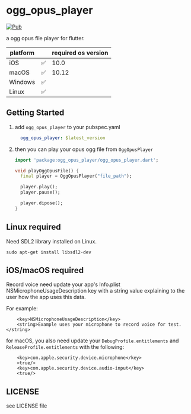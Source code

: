 # ogg_opus_player

[![Pub](https://img.shields.io/pub/v/ogg_opus_player.svg)](https://pub.dev/packages/ogg_opus_player)

a ogg opus file player for flutter.

| platform  |       | required os version |
|-----------|-------|---------------------|
| iOS       | ✅     | 10.0                |
| macOS     | ✅     | 10.12               |
| Windows   | ✅     |                     |
| Linux     | ✅     |                     |

## Getting Started

1. add `ogg_opus_player` to your pubspec.yaml

    ```yaml
      ogg_opus_player: $latest_version
    ```

2. then you can play your opus ogg file from `OggOpusPlayer`

    ```dart
    import 'package:ogg_opus_player/ogg_opus_player.dart';
    
    void playOggOpusFile() {
      final player = OggOpusPlayer("file_path");
    
      player.play();
      player.pause();
    
      player.dipose();
    }
    ```

## Linux required

Need SDL2 library installed on Linux.

```shell
sudo apt-get install libsdl2-dev
```

## iOS/macOS required

Record voice need update your app's Info.plist NSMicrophoneUsageDescription key with a string value 
explaining to the user how the app uses this data.

For example:

```
    <key>NSMicrophoneUsageDescription</key>
    <string>Example uses your microphone to record voice for test.</string>
```

for macOS, you also need update your `DebugProfile.entitlements` and `ReleaseProfile.entitlements` with the following:

```
    <key>com.apple.security.device.microphone</key>
    <true/>
    <key>com.apple.security.device.audio-input</key>
    <true/>
```

## LICENSE

see LICENSE file
